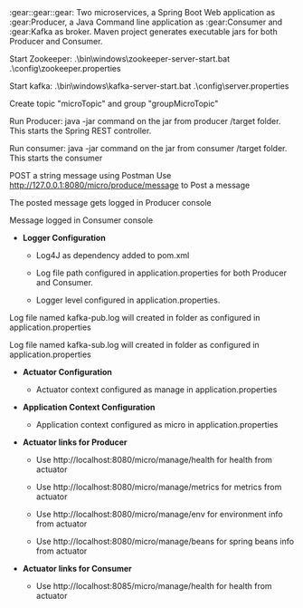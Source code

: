 <html>
  <head><meta name="google-site-verification" content="TfQsN70zn6my5jc6i8MpMAw3Ub78KoKEpktUFJ9z3XE" /></head>
  <body>
    :gear::gear::gear:
Two microservices, 
    a Spring Boot Web application as :gear:Producer, a Java Command line application as :gear:Consumer and :gear:Kafka as broker. Maven project generates executable jars for both Producer and Consumer.

Start Zookeeper: .\bin\windows\zookeeper-server-start.bat .\config\zookeeper.properties

Start kafka: .\bin\windows\kafka-server-start.bat .\config\server.properties

Create topic "microTopic" and group "groupMicroTopic" 

Run Producer: java -jar command on the jar from producer /target folder. This starts the Spring REST controller. 

Run consumer: java -jar command on the jar from consumer /target folder. This starts the consumer

POST a string message using Postman
Use http://127.0.0.1:8080/micro/produce/message to Post a message

The posted message gets logged in Producer console 

Message logged in Consumer console
    
* **Logger Configuration**
    
    * Log4J as dependency added to pom.xml
    
    * Log file path configured in application.properties for both Producer and Consumer.
    
    * Logger level configured in application.properties.    

Log file named kafka-pub.log will created in folder as configured in application.properties 

Log file named kafka-sub.log will created in folder as configured in application.properties 

* **Actuator Configuration**
    
    * Actuator context configured as manage in application.properties
    
* **Application Context Configuration**
    
  * Application context configured as micro in application.properties
    
* **Actuator links for Producer**
    
  * Use http://localhost:8080/micro/manage/health for health from actuator 

  * Use http://localhost:8080/micro/manage/metrics for metrics from actuator 

  * Use http://localhost:8080/micro/manage/env for environment info from actuator

  * Use http://localhost:8080/micro/manage/beans for spring beans info from actuator  

* **Actuator links for Consumer**
    
  * Use http://localhost:8085/micro/manage/health for health from actuator 


  </body>
  </html>
